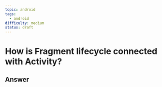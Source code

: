 ```yaml
---
topic: android
tags:
  - android
difficulty: medium
status: draft
---
```


# How is Fragment lifecycle connected with Activity?

## Answer

